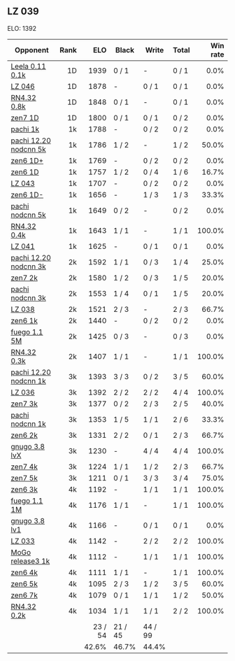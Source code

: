## LZ 039 ##

ELO: 1392

Opponent | Rank | ELO | Black | Write | Total | Win rate
---------|-----:|----:|-------|-------|-------|-------:
[Leela 0.11 0.1k](Leela%200.11%200.1k.md) | 1D | 1939 | 0 / 1 | - | 0 / 1 | 0.0%
[LZ 046](LZ%20046.md) | 1D | 1878 | - | 0 / 1 | 0 / 1 | 0.0%
[RN4.32 0.8k](RN4.32%200.8k.md) | 1D | 1848 | 0 / 1 | - | 0 / 1 | 0.0%
[zen7 1D](zen7%201D.md) | 1D | 1800 | 0 / 1 | 0 / 1 | 0 / 2 | 0.0%
[pachi 1k](pachi%201k.md) | 1k | 1788 | - | 0 / 2 | 0 / 2 | 0.0%
[pachi 12.20 nodcnn 5k](pachi%2012.20%20nodcnn%205k.md) | 1k | 1786 | 1 / 2 | - | 1 / 2 | 50.0%
[zen6 1D+](zen6%201D+.md) | 1k | 1769 | - | 0 / 2 | 0 / 2 | 0.0%
[zen6 1D](zen6%201D.md) | 1k | 1757 | 1 / 2 | 0 / 4 | 1 / 6 | 16.7%
[LZ 043](LZ%20043.md) | 1k | 1707 | - | 0 / 2 | 0 / 2 | 0.0%
[zen6 1D-](zen6%201D-.md) | 1k | 1656 | - | 1 / 3 | 1 / 3 | 33.3%
[pachi nodcnn 5k](pachi%20nodcnn%205k.md) | 1k | 1649 | 0 / 2 | - | 0 / 2 | 0.0%
[RN4.32 0.4k](RN4.32%200.4k.md) | 1k | 1643 | 1 / 1 | - | 1 / 1 | 100.0%
[LZ 041](LZ%20041.md) | 1k | 1625 | - | 0 / 1 | 0 / 1 | 0.0%
[pachi 12.20 nodcnn 3k](pachi%2012.20%20nodcnn%203k.md) | 2k | 1592 | 1 / 1 | 0 / 3 | 1 / 4 | 25.0%
[zen7 2k](zen7%202k.md) | 2k | 1580 | 1 / 2 | 0 / 3 | 1 / 5 | 20.0%
[pachi nodcnn 3k](pachi%20nodcnn%203k.md) | 2k | 1553 | 1 / 4 | 0 / 1 | 1 / 5 | 20.0%
[LZ 038](LZ%20038.md) | 2k | 1521 | 2 / 3 | - | 2 / 3 | 66.7%
[zen6 1k](zen6%201k.md) | 2k | 1440 | - | 0 / 2 | 0 / 2 | 0.0%
[fuego 1.1 5M](fuego%201.1%205M.md) | 2k | 1425 | 0 / 3 | - | 0 / 3 | 0.0%
[RN4.32 0.3k](RN4.32%200.3k.md) | 2k | 1407 | 1 / 1 | - | 1 / 1 | 100.0%
[pachi 12.20 nodcnn 1k](pachi%2012.20%20nodcnn%201k.md) | 3k | 1393 | 3 / 3 | 0 / 2 | 3 / 5 | 60.0%
[LZ 036](LZ%20036.md) | 3k | 1392 | 2 / 2 | 2 / 2 | 4 / 4 | 100.0%
[zen7 3k](zen7%203k.md) | 3k | 1377 | 0 / 2 | 2 / 3 | 2 / 5 | 40.0%
[pachi nodcnn 1k](pachi%20nodcnn%201k.md) | 3k | 1353 | 1 / 5 | 1 / 1 | 2 / 6 | 33.3%
[zen6 2k](zen6%202k.md) | 3k | 1331 | 2 / 2 | 0 / 1 | 2 / 3 | 66.7%
[gnugo 3.8 lvX](gnugo%203.8%20lvX.md) | 3k | 1230 | - | 4 / 4 | 4 / 4 | 100.0%
[zen7 4k](zen7%204k.md) | 3k | 1224 | 1 / 1 | 1 / 2 | 2 / 3 | 66.7%
[zen7 5k](zen7%205k.md) | 3k | 1211 | 0 / 1 | 3 / 3 | 3 / 4 | 75.0%
[zen6 3k](zen6%203k.md) | 4k | 1192 | - | 1 / 1 | 1 / 1 | 100.0%
[fuego 1.1 1M](fuego%201.1%201M.md) | 4k | 1176 | 1 / 1 | - | 1 / 1 | 100.0%
[gnugo 3.8 lv1](gnugo%203.8%20lv1.md) | 4k | 1166 | - | 0 / 1 | 0 / 1 | 0.0%
[LZ 033](LZ%20033.md) | 4k | 1142 | - | 2 / 2 | 2 / 2 | 100.0%
[MoGo release3 1k](MoGo%20release3%201k.md) | 4k | 1112 | - | 1 / 1 | 1 / 1 | 100.0%
[zen6 4k](zen6%204k.md) | 4k | 1111 | 1 / 1 | - | 1 / 1 | 100.0%
[zen6 5k](zen6%205k.md) | 4k | 1095 | 2 / 3 | 1 / 2 | 3 / 5 | 60.0%
[zen6 7k](zen6%207k.md) | 4k | 1079 | 0 / 1 | 1 / 1 | 1 / 2 | 50.0%
[RN4.32 0.2k](RN4.32%200.2k.md) | 4k | 1034 | 1 / 1 | 1 / 1 | 2 / 2 | 100.0%
 | | | 23 / 54 | 21 / 45 | 44 / 99 | 
 | | | 42.6% | 46.7% | 44.4% | 
